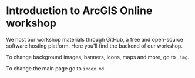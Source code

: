 # Introduction to ArcGIS Online workshop
We host our workshop materials through GitHub, a free and open-source software hosting platform. Here you'll find the backend of our workshop. 

To change background images, banners, icons, maps and more, go to `_img`. 

To change the main page go to `index.md`. 
